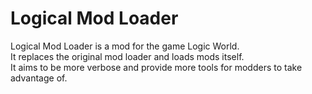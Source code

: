# Logical Mod Loader

Logical Mod Loader is a mod for the game Logic World.\
It replaces the original mod loader and loads mods itself.\
It aims to be more verbose and provide more tools for modders to take advantage of.
